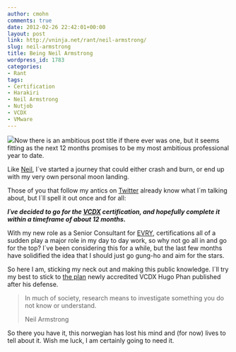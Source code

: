```yaml
---
author: cmohn
comments: true
date: 2012-02-26 22:42:01+00:00
layout: post
link: http://vninja.net/rant/neil-armstrong/
slug: neil-armstrong
title: Being Neil Armstrong
wordpress_id: 1783
categories:
- Rant
tags:
- Certification
- Harakiri
- Neil Armstrong
- Nutjob
- VCDX
- VMware
---
```


[![](http://vninja.net/wordpress/wp-content/uploads/2012/02/photo-150x150.jpg)](http://vninja.net/wordpress/wp-content/uploads/2012/02/photo.jpg)Now there is an ambitious post title if there ever was one, but it seems fitting as the next 12 months promises to be my most ambitious professional year to date.

Like [Neil](http://en.wikipedia.org/wiki/Neil_Armstrong), I´ve started a journey that could either crash and burn, or end up with my very own personal moon landing.

Those of you that follow my antics on [Twitter](http://twitter.com/h0bbel) already know what I´m talking about, but I´ll spell it out once and for all:

**_I´ve decided to go for the [VCDX](http://mylearn.vmware.com/mgrReg/plan.cfm?plan=9657&ui=www&rct=j&q=vcdx&source=web&cd=1&ved=0CCoQFjAA&url=http://www.vmware.com/go/vcdx&ei=HqxKT_7xAsjZsgbbmISUBQ&usg=AFQjCNEqKHKYJF1UUiik3QOF2ARhVnBJsw) certification, and hopefully complete it within a timeframe of about 12 months._**

With my new role as a Senior Consultant for [EVRY](http://evry.com), certifications all of a sudden play a major role in my day to day work, so why not go all in and go for the top? I´ve been considering this for a while, but the last few months have solidified the idea that I should just go gung-ho and aim for the stars.

So here I am, sticking my neck out and making this public knowledge. I´ll try my best to stick to [the plan](http://vmwire.com/2012/02/24/my-vcdx-journey-5-simple-steps-to-vcdx/) newly accredited VCDX Hugo Phan published after his defense.


<blockquote>In much of society, research means to investigate something you do not know or understand.

Neil Armstrong</blockquote>


So there you have it, this norwegian has lost his mind and (for now) lives to tell about it. Wish me luck, I am certainly going to need it.
